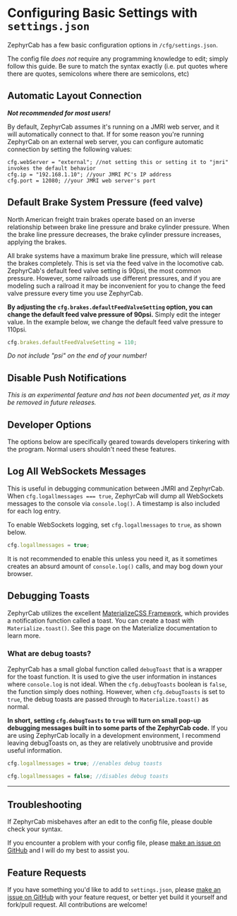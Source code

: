 # Configuring Basic Settings with ``settings.json``

ZephyrCab has a few basic configuration options in ``/cfg/settings.json``.

The config file _does not_ require any programming knowledge to edit; simply follow this guide. Be sure to match the syntax exactly (i.e. put quotes where there are quotes, semicolons where there are semicolons, etc)

## Automatic Layout Connection

**_Not recommended for most users!_**

By default, ZephyrCab assumes it's running on a JMRI web server, and it will automatically connect to that. If for some reason you're running ZephyrCab on an external web server, you can configure automatic connection by setting the following values:

```
cfg.webServer = "external"; //not setting this or setting it to "jmri" invokes the default behavior
cfg.ip = "192.168.1.10"; //your JMRI PC's IP address
cfg.port = 12080; //your JMRI web server's port
```

## Default Brake System Pressure (feed valve)

North American freight train brakes operate based on an inverse relationship between brake line pressure and brake cylinder pressure. When the brake line pressure decreases, the brake cylinder pressure increases, applying the brakes.

All brake systems have a maximum brake line pressure, which will release the brakes completely. This is set via the feed valve in the locomotive cab. ZephyrCab's default feed valve setting is 90psi, the most common pressure. However, some railroads use different pressures, and if you are modeling such a railroad it may be inconvenient for you to change the feed valve pressure every time you use ZephyrCab.

**By adjusting the ``cfg.brakes.defaultFeedValveSetting`` option, you can change the default feed valve pressure of 90psi.** Simply edit the integer value. In the example below, we change the default feed valve pressure to 110psi.

```javascript
cfg.brakes.defaultFeedValveSetting = 110;
```
_Do not include "psi" on the end of your number!_

## Disable Push Notifications

_This is an experimental feature and has not been documented yet, as it may be removed in future releases._

## Developer Options
The options below are specifically geared towards developers tinkering with the program. Normal users shouldn't need these features.

## Log All WebSockets Messages

This is useful in debugging communication between JMRI and ZephyrCab. When ``cfg.logallmessages === true``, ZephyrCab will dump all WebSockets messages to the console via ``console.log()``. A timestamp is also included for each log entry.

To enable WebSockets logging, set ``cfg.logallmessages`` to ``true``, as shown below.

```javascript
cfg.logallmessages = true;
```

It is not recommended to enable this unless you need it, as it sometimes creates an absurd amount of ``console.log()`` calls, and may bog down your browser.

## Debugging Toasts

ZephyrCab utilizes the excellent [MaterializeCSS Framework](http://materializecss.org), which provides a notification function called a toast. You can create a toast with ``Materialize.toast()``. See this page on the Materialize documentation to learn more.

### What are debug toasts?
ZephyrCab has a small global function called ``debugToast`` that is a wrapper for the toast function. It is used to give the user information in instances where ``console.log`` is not ideal. When the ``cfg.debugToasts`` boolean is ``false``, the function simply does nothing. However, when ``cfg.debugToasts`` is set to ``true``, the debug toasts are passed through to ``Materialize.toast()`` as normal.

**In short, setting ``cfg.debugToasts`` to ``true`` will turn on small pop-up debugging messages built in to some parts of the ZephyrCab code.** If you are using ZephyrCab locally in a development environment, I recommend leaving debugToasts on, as they are relatively unobtrusive and provide useful information.

```javascript
cfg.logallmessages = true; //enables debug toasts

cfg.logallmessages = false; //disables debug toasts
```

---

## Troubleshooting

If ZephyrCab misbehaves after an edit to the config file, please double check your syntax.

If you encounter a problem with your config file, please [make an issue on GitHub](https://github.com/k4kfh/ZephyrCab/issues/new) and I will do my best to assist you.

## Feature Requests

If you have something you'd like to add to ``settings.json``, please [make an issue on GitHub](https://github.com/k4kfh/ZephyrCab/issues/new) with your feature request, or better yet build it yourself and fork/pull request. All contributions are welcome!